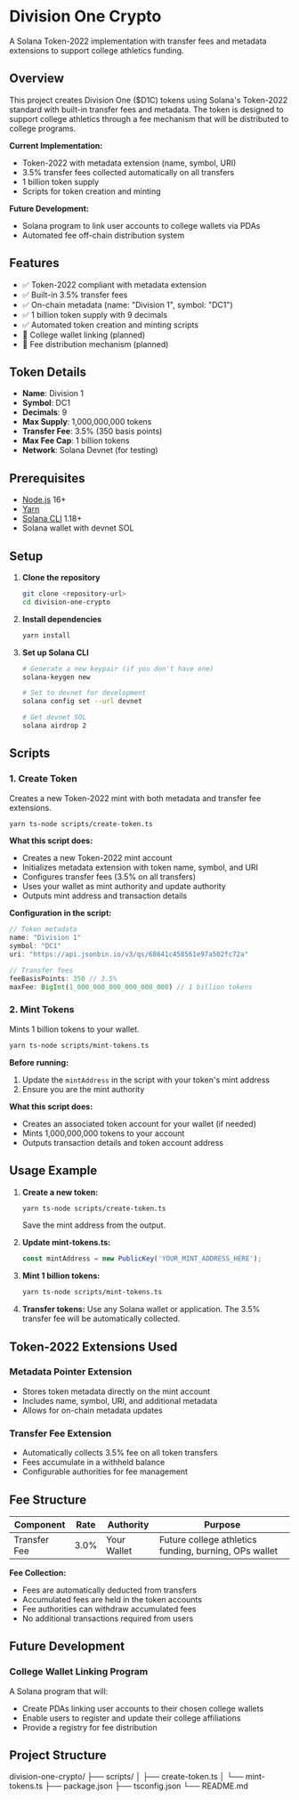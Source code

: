 # Division One Crypto

A Solana Token-2022 implementation with transfer fees and metadata extensions to support college athletics funding.

## Overview

This project creates Division One ($D1C) tokens using Solana's Token-2022 standard with built-in transfer fees and metadata. The token is designed to support college athletics through a fee mechanism that will be distributed to college programs.

**Current Implementation:**
- Token-2022 with metadata extension (name, symbol, URI)
- 3.5% transfer fees collected automatically on all transfers
- 1 billion token supply
- Scripts for token creation and minting

**Future Development:**
- Solana program to link user accounts to college wallets via PDAs
- Automated fee off-chain distribution system

## Features

- ✅ Token-2022 compliant with metadata extension
- ✅ Built-in 3.5% transfer fees
- ✅ On-chain metadata (name: "Division 1", symbol: "DC1")
- ✅ 1 billion token supply with 9 decimals
- ✅ Automated token creation and minting scripts
- 🚧 College wallet linking (planned)
- 🚧 Fee distribution mechanism (planned)

## Token Details

- **Name**: Division 1
- **Symbol**: DC1
- **Decimals**: 9
- **Max Supply**: 1,000,000,000 tokens
- **Transfer Fee**: 3.5% (350 basis points)
- **Max Fee Cap**: 1 billion tokens
- **Network**: Solana Devnet (for testing)

## Prerequisites

- [Node.js](https://nodejs.org/) 16+
- [Yarn](https://yarnpkg.com/getting-started/install)
- [Solana CLI](https://docs.solana.com/cli/install-solana-cli-tools) 1.18+
- Solana wallet with devnet SOL

## Setup

1. **Clone the repository**
   ```bash
   git clone <repository-url>
   cd division-one-crypto
   ```

2. **Install dependencies**
   ```bash
   yarn install
   ```

3. **Set up Solana CLI**
   ```bash
   # Generate a new keypair (if you don't have one)
   solana-keygen new

   # Set to devnet for development
   solana config set --url devnet

   # Get devnet SOL
   solana airdrop 2
   ```

## Scripts

### 1. Create Token

Creates a new Token-2022 mint with both metadata and transfer fee extensions.

```bash
yarn ts-node scripts/create-token.ts
```

**What this script does:**
- Creates a new Token-2022 mint account
- Initializes metadata extension with token name, symbol, and URI
- Configures transfer fees (3.5% on all transfers)
- Uses your wallet as mint authority and update authority
- Outputs mint address and transaction details

**Configuration in the script:**
```typescript
// Token metadata
name: "Division 1"
symbol: "DC1"
uri: "https://api.jsonbin.io/v3/qs/68641c458561e97a502fc72a"

// Transfer fees
feeBasisPoints: 350 // 3.5%
maxFee: BigInt(1_000_000_000_000_000_000) // 1 billion tokens
```

### 2. Mint Tokens

Mints 1 billion tokens to your wallet.

```bash
yarn ts-node scripts/mint-tokens.ts
```

**Before running:**
1. Update the `mintAddress` in the script with your token's mint address
2. Ensure you are the mint authority

**What this script does:**
- Creates an associated token account for your wallet (if needed)
- Mints 1,000,000,000 tokens to your account
- Outputs transaction details and token account address

## Usage Example

1. **Create a new token:**
   ```bash
   yarn ts-node scripts/create-token.ts
   ```
   
   Save the mint address from the output.

2. **Update mint-tokens.ts:**
   ```typescript
   const mintAddress = new PublicKey('YOUR_MINT_ADDRESS_HERE');
   ```

3. **Mint 1 billion tokens:**
   ```bash
   yarn ts-node scripts/mint-tokens.ts
   ```

4. **Transfer tokens:** Use any Solana wallet or application. The 3.5% transfer fee will be automatically collected.

## Token-2022 Extensions Used

### Metadata Pointer Extension
- Stores token metadata directly on the mint account
- Includes name, symbol, URI, and additional metadata
- Allows for on-chain metadata updates

### Transfer Fee Extension
- Automatically collects 3.5% fee on all token transfers
- Fees accumulate in a withheld balance
- Configurable authorities for fee management

## Fee Structure

| Component | Rate | Authority | Purpose |
|-----------|------|-----------|---------|
| Transfer Fee | 3.0% | Your Wallet | Future college athletics funding, burning, OPs wallet |

**Fee Collection:**
- Fees are automatically deducted from transfers
- Accumulated fees are held in the token accounts
- Fee authorities can withdraw accumulated fees
- No additional transactions required from users

## Future Development

### College Wallet Linking Program
A Solana program that will:
- Create PDAs linking user accounts to their chosen college wallets
- Enable users to register and update their college affiliations
- Provide a registry for fee distribution

## Project Structure

division-one-crypto/
├── scripts/
│ ├── create-token.ts
│ └── mint-tokens.ts
├── package.json
├── tsconfig.json
└── README.md
